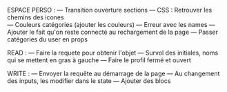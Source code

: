 ESPACE PERSO :
— Transition ouverture sections
— CSS : Retrouver les chemins des icones  
— Couleurs catégories (ajouter les couleurs)
— Erreur avec les names
— Ajouter le fait qu'on reste connecté au rechargement de la page
— Passer catégories du user en props

READ :
— Faire la requete pour obtenir l'objet
— Survol des initiales, noms qui se mettent en gras à gauche
— Faire le profil fermé et ouvert

WRITE :
— Envoyer la requête au démarrage de la page
— Au changement des inputs, les modifier dans le state
— Ajouter des blocs
